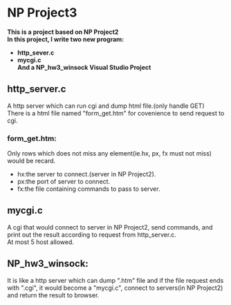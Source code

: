 # NP Project3  
__This is a project based on NP Project2__  
__In this project, I write two new program:__  
*	__http_sever.c__  
*	__mycgi.c__  
__And a NP_hw3_winsock Visual Studio Project__  
  
## http_server.c  
A http server which can run cgi and dump html file.(only handle GET)  
There is a html file named "form_get.htm" for covenience to send request to cgi.  
### form_get.htm:  
Only rows which does not miss any element(ie.hx, px, fx must not miss) would be recard.  
*	hx:the server to connect.(server in NP Project2).  
*	px:the port of server to connect.  
*	fx:the file containing commands to pass to server.  
  
## mycgi.c  
A cgi that would connect to server in NP Project2, send commands, and print out the result according to request from http_server.c.  
At most 5 host allowed.  
  
## NP_hw3_winsock:  
It is like a http server which can dump ".htm" file and if the file request ends with ".cgi", it would become a "mycgi.c", connect to servers(in NP Project2) and return the result to browser.  
